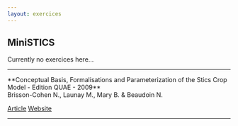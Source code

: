 ```yaml
---
layout: exercices
---
```



## MiniSTICS

Currently no exercices here...

<hr>
**Conceptual Basis, Formalisations and Parameterization of the Stics Crop Model - Edition QUAE - 2009**
<br>
Brisson-Cohen N., Launay M., Mary B. & Beaudoin N.

<a class="btn btn-outline-primary btn-sm mb-1" href="https://www.quae.com/produit/1022/9782759209712/conceptual-basis-formalisations-and-parameterization-of-the-stics-crop-model" target="_blank"><i class="fal fa-newspaper"></i> Article</a>
<a class="btn btn-outline-success btn-sm mb-1" href="https://plantmodelling.shinyapps.io/ministics/" target="_blank"><i class="fal fa-link"></i> Website</a>
<hr>
